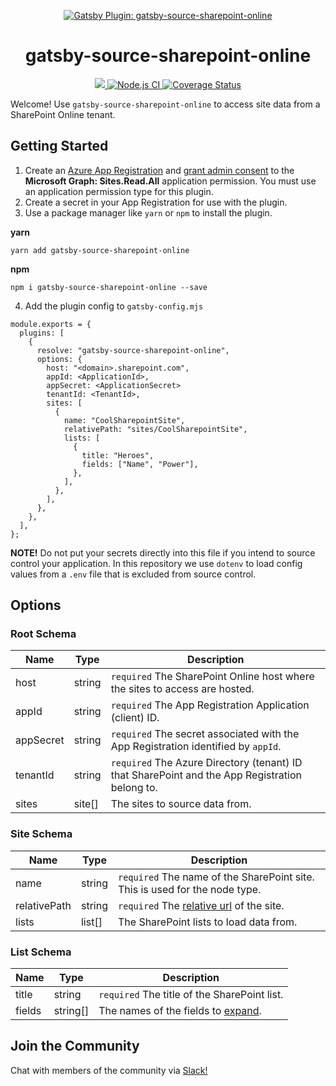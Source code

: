 <p align="center">
  <a href="/">
    <img alt="Gatsby Plugin: gatsby-source-sharepoint-online" src="assets/lockup.png" />
  </a>
</p>

<h1 align="center">gatsby-source-sharepoint-online</h1>

<p align="center">
  <a href='https://opensource.org/licenses/MIT' alt='License: MIT'>
    <img src='https://img.shields.io/badge/License-MIT-yellow.svg'>
  </a>
  <a href="https://github.com/iteam-consulting/gatsby-source-sharepoint-online/workflows/Node.js">
    <img src="https://github.com/iteam-consulting/gatsby-source-sharepoint-online/workflows/Node.js%20CI/badge.svg" alt='Node.js CI'>
  </a>
  <a href='https://coveralls.io/github/iteam-consulting/gatsby-source-sharepoint-online?branch=master'>
    <img src='https://coveralls.io/repos/github/iteam-consulting/gatsby-source-sharepoint-online/badge.svg?branch=master' alt='Coverage Status' />
  </a>
</p>

Welcome! Use `gatsby-source-sharepoint-online` to access site data from a SharePoint Online tenant.

## Getting Started

1. Create an [Azure App Registration](https://docs.microsoft.com/en-us/azure/active-directory/develop/quickstart-register-app) and [grant admin consent](https://docs.microsoft.com/en-us/azure/active-directory/develop/v2-permissions-and-consent) to the **Microsoft Graph: Sites.Read.All** application permission. You must use an application permission type for this plugin.
2. Create a secret in your App Registration for use with the plugin.
3. Use a package manager like `yarn` or `npm` to install the plugin.

**yarn**

```
yarn add gatsby-source-sharepoint-online
```

**npm**

```
npm i gatsby-source-sharepoint-online --save
```

4. Add the plugin config to `gatsby-config.mjs`

```
module.exports = {
  plugins: [
    {
      resolve: "gatsby-source-sharepoint-online",
      options: {
        host: "<domain>.sharepoint.com",
        appId: <ApplicationId>,
        appSecret: <ApplicationSecret>
        tenantId: <TenantId>,
        sites: [
          {
            name: "CoolSharepointSite",
            relativePath: "sites/CoolSharepointSite",
            lists: [
              {
                title: "Heroes",
                fields: ["Name", "Power"],
              },
            ],
          },
        ],
      },
    },
  ],
};
```

**NOTE!** Do not put your secrets directly into this file if you intend to source control your application. In this repository we use `dotenv` to load config values from a `.env` file that is excluded from source control.

## Options

### Root Schema

| Name      | Type   | Description                                                                                    |
| --------- | ------ | ---------------------------------------------------------------------------------------------- |
| host      | string | `required` The SharePoint Online host where the sites to access are hosted.                    |
| appId     | string | `required` The App Registration Application (client) ID.                                       |
| appSecret | string | `required` The secret associated with the App Registration identified by `appId`.              |
| tenantId  | string | `required` The Azure Directory (tenant) ID that SharePoint and the App Registration belong to. |
| sites     | site[] | The sites to source data from.                                                                 |

### Site Schema

| Name         | Type   | Description                                                                                                                                                        |
| ------------ | ------ | ------------------------------------------------------------------------------------------------------------------------------------------------------------------ |
| name         | string | `required` The name of the SharePoint site. This is used for the node type.                                                                                        |
| relativePath | string | `required` The [relative url](https://docs.microsoft.com/en-us/graph/api/site-get?view=graph-rest-1.0&tabs=http#access-a-site-by-server-relative-url) of the site. |
| lists        | list[] | The SharePoint lists to load data from.                                                                                                                            |

### List Schema

| Name   | Type     | Description                                                                                                    |
| ------ | -------- | -------------------------------------------------------------------------------------------------------------- |
| title  | string   | `required` The title of the SharePoint list.                                                                   |
| fields | string[] | The names of the fields to [expand](https://docs.microsoft.com/en-us/graph/query-parameters#expand-parameter). |

## Join the Community

Chat with members of the community via [Slack!](https://join.slack.com/t/gatsby-source-sp/shared_invite/zt-dnxgby7a-mFcbomvUiSvXk2RGnmDXyg)

